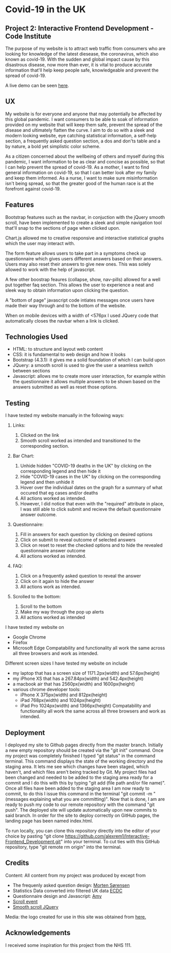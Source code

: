 # Covid-19 in the UK

## Project 2: Interactive Frontend Development - Code Institute
The purpose of my website is to attract web traffic from consumers who are looking for knowledge of the latest diesease,  the coronavirus, which also known as covid-19. With the sudden and global impact cause by this disastrous disease, now more than ever, it is vital to produce accurate information that'll help keep people safe, knowledgeable and prevent the spread of covid-19. 

A live demo can be seen <a href="https://alexrem1.github.io/Interactive-Frontend-Development/">here</a>.

## UX
My website is for everyone and anyone that may potentially be affected by this global pandemic. I want consumers to be able to soak of information provided on my website that will keep them safe, prevent the spread of the disease and ultimately flatten the curve. I aim to do so with a sleek and modern looking website, eye catching statistical information, a self-help section, a frequently asked question section, a dos and don'ts table and a by nature, a bold yet simplistic color scheme.

As a citizen concerned about the wellbeing of others and myself during this pandemic, I want information to be as clear and concise as possible, so that I can help prevent the spread of covid-19.
As a mother, I want to find general information on covid-19, so that I can better look after my family and keep them informed.
As a nurse, I want to make sure misinformation isn't being spread, so that the greater good of the human race is at the forefront against covid-19.

## Features
Bootstrap features such as the navbar, in conjuction with the jQuery smooth scroll, have been implemented to create a sleek and simple navigation tool that'll snap to the sections of page when clicked upon.

Chart.js allowed me to creative responsive and interactive statistical graphs which the user may interact with.

The form feature allows users to take part in a symptoms check up questionnaire which gives users different answers based on their answers. Users may also reset their answers to give new ones. This was solely allowed to work with the help of javascript.

A few other boostrap feaures (collapse, show, nav-pills) allowed for a well put together faq section. This allows the user to experience a neat and sleek way to obtain information upon clicking the question.

A "bottom of page" javascript code intiates messages once users have made their way through and to the bottom of the website.

When on mobile devices with a width of <576px I used JQuery code that automatically closes the navbar when a link is clicked.


## Technologies Used
- HTML: to structure and layout web content
- CSS: it is fundamental to web design and how it looks
- Bootstrap (4.3.1): it gives me a solid foundation of which I can build upon
- JQuery: a smooth scroll is used to give the user a seamless switch between sections
- Javascript: allows me to create more user interaction, for example within the questionnaire it allows multiple answers to be shown based on the answers submitted as well as reset those options.

## Testing

I have tested my website manually in the following ways:

1. Links:
    1. Clicked on the link
    2. Smooth scroll worked as intended and transitioned to the corresponding section.

2. Bar Chart:
    1. Unhide hidden "COVID-19 deaths in the UK" by clicking on the corresponding legend and then hide it
    2. Hide "COVID-19 cases in the UK" by clicking on the corresponding legend and then unhide it
    3. Hover over the individual dates on the graph for a summary of what occured that eg cases and/or deaths
    4. All actions worked as intended.
    5. However, I did notice that even with the "required" attribute in place, I was still able to click submit and recieve the default questionnaire answer outcome.

3. Questionnaire:
    1. Fill in answers for each question by clicking on desired options
    2. Click on submit to reveal outcome of selected answers
    3. Click on reset to reset the checked options and to hide the revealed questionnaire answer outcome
    4. All actions worked as intended.

4. FAQ:
    1. Click on a frequently asked question to reveal the answer
    2. Click on it again to hide the answer
    3. All actions work as intended.

5. Scrolled to the bottom:
    1. Scroll to the bottom
    2. Make my way through the pop up alerts
    3. All actions worked as intended

I have tested my website on
- Google Chrome
- Firefox
- Microsoft Edge
Compatability and functionality all work the same across all three browsers and work as intended.

Different screen sizes I have tested my website on include
- my laptop that has a screen size of 1171.2px(width) and 57.6px(height)
- my iPhone XS that has a 267.84px(width) and 542.4px(height)
- a macbook air that has 2560px(width) and 1600px(height)
- various chrome developer tools:
    - iPhone X 375px(width) and 812px(height)
    - iPad 768px(width) and 1024px(height)
    - iPad Pro 1024px(width) and 1366px(height)
Compatability and functionality all work the same across all three browsers and work as intended.

## Deployment
I deployed my site to Github pages directly from the master branch. Initially a new empty repository should be created via the "git init" command. Once my project was completely finished I typed "git status" in the command terminal. This command displays the state of the working directory and the staging area. It lets me see which changes have been staged, which haven't, and which files aren't being tracked by Git. My project files had been changed and needed to be added to the staging area ready for a commit and I do this with this by typing "git add (file path and/or file name)". Once all files have been added to the staging area I am now ready to commit, to do this I issue this command in the terminal "git commit -m "(messages explaining what you are committing)". Now that is done, I am are ready to push my code to our remote repository with the command "git push". The deployed site will update automatically upon new commits to said branch. In order for the site to deploy correctly on GitHub pages, the landing page has been named index.html.

To run locally, you can clone this repository directly into the editor of your choice by pasting "git clone https://github.com/alexrem1/Interactive-Frontend_Development.git" into your terminal. To cut ties with this GitHub repository, type "git remote rm origin" into the terminal.

## Credits
Content: All content from my project was produced by except from
- The frequenly asked question design: <a href="https://codepen.io/moso/pen/vKGxMx">Morten Sørensen</a>
- Statistics Data converted into filtered UK data <a href="https://www.ecdc.europa.eu/en/geographical-distribution-2019-ncov-cases">ECDC</a> 
- Questionnaire design and Javascript: <a href="https://codepen.io/amyfu/pen/oLChg">Amy</a>
- <a href="https://www.youtube.com/watch?v=V9CY0F4Wc7M">Scroll event</a> 
- <a href="https://youtu.be/y9nlfqT4s9s?t=1025">Smooth scroll JQuery</a> 

Media: the logo created for use in this site was obtained from <a href="https://www.freelogodesign.org/">here.</a>

## Acknowledgements
I received some inspiration for this project from the NHS 111.
